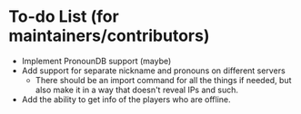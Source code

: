 # To-do List (for maintainers/contributors)
- Implement PronounDB support (maybe)
- Add support for separate nickname and pronouns on different servers
  - There should be an import command for all the things if needed, but also make it
    in a way that doesn't reveal IPs and such.
- Add the ability to get info of the players who are offline.